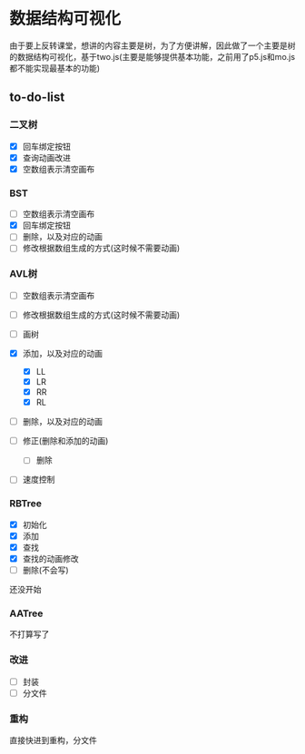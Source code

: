 # 数据结构可视化

由于要上反转课堂，想讲的内容主要是树，为了方便讲解，因此做了一个主要是树的数据结构可视化，基于two.js(主要是能够提供基本功能，之前用了p5.js和mo.js都不能实现最基本的功能)

## to-do-list

### 二叉树 

- [x] 回车绑定按钮  
- [x] 查询动画改进
- [x] 空数组表示清空画布

### BST

- [ ] 空数组表示清空画布
- [x] 回车绑定按钮
- [ ] 删除，以及对应的动画
- [ ] 修改根据数组生成的方式(这时候不需要动画)

### AVL树

- [ ] 空数组表示清空画布
- [ ] 修改根据数组生成的方式(这时候不需要动画)
- [ ] 画树
- [x] 添加，以及对应的动画
  - [x] LL
  - [x] LR
  - [x] RR
  - [x] RL
- [ ] 删除，以及对应的动画
- [ ] 修正(删除和添加的动画)
  - [ ] 删除
- [ ] 速度控制


### RBTree

- [x] 初始化
- [x] 添加
- [x] 查找
- [x] 查找的动画修改
- [ ] 删除(不会写)

还没开始

### AATree

不打算写了

### 改进

- [ ] 封装
- [ ] 分文件

### 重构

直接快进到重构，分文件